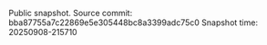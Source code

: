 Public snapshot. Source commit: bba87755a7c22869e5e305448bc8a3399adc75c0
Snapshot time: 20250908-215710
